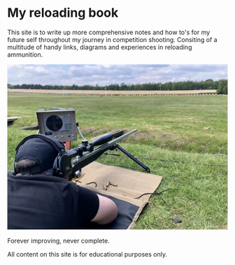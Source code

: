 # My reloading book

This site is to write up more comprehensive notes and how to's for my future self throughout my journey in competition shooting.
Consiting of a multitude of handy links, diagrams and experiences in reloading ammunition.

![](img/dolphin-ftr-me.jpg)

Forever improving, never complete.

All content on this site is for educational purposes only.
